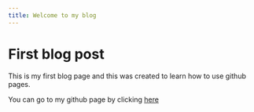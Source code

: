 ```yaml
---
title: Welcome to my blog
---
```

<h1>First blog post</h1>
<p>This is my first blog page and this was created to learn how to use github pages.</p>
<p>You can go to my github page by clicking <a href="https://github.com/ashwin271">here</a></p>
